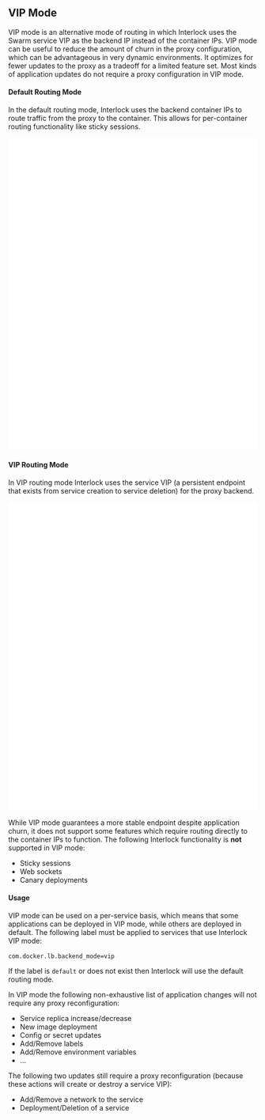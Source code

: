 ## VIP Mode
VIP mode is an alternative mode of routing in which Interlock uses the Swarm service VIP as the backend IP instead of the container IPs. VIP mode can be useful to reduce the amount of churn in the proxy configuration, which can be advantageous in very dynamic environments. It optimizes for fewer updates to the proxy as a tradeoff for a limited feature set. Most kinds of application updates do not require a proxy configuration in VIP mode. 

#### Default Routing Mode
In the default routing mode, Interlock uses the backend container IPs to route traffic from the proxy to the container. This allows for per-container routing functionality like sticky sessions.


![default mode](../../images/interlock-default-mode.svg)

#### VIP Routing Mode
In VIP routing mode Interlock uses the service VIP (a persistent endpoint that exists from service creation to service deletion) for the proxy backend. 



![default mode](../../images/interlock-vip-mode.svg)

While VIP mode guarantees a more stable endpoint despite application churn, it does not support some features which require routing directly to the container IPs to function. The following Interlock functionality is **not** supported in VIP mode:

- Sticky sessions
- Web sockets
- Canary deployments

#### Usage

VIP mode can be used on a per-service basis, which means that some applications can be deployed in VIP mode, while others are deployed in default. The following label must be applied to services that use Interlock VIP mode:

```
com.docker.lb.backend_mode=vip
```

If the label is `default` or does not exist then Interlock will use the default routing mode.

In VIP mode the following non-exhaustive list of application changes will not require any proxy reconfiguration:

- Service replica increase/decrease
- New image deployment
- Config or secret updates
- Add/Remove labels
- Add/Remove environment variables
- ...

The following two updates still require a proxy reconfiguration (because these actions will create or destroy a service VIP):

- Add/Remove a network to the service
- Deployment/Deletion of a service
